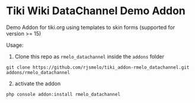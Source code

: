 # Tiki Wiki DataChannel Demo Addon #

Demo Addon for tiki.org using templates to skin forms (supported for version >= 15)


Usage:

1) Clone this repo as ```rmelo_datachannel``` inside the ```addons``` folder

```
git clone https://github.com/rjsmelo/tiki_addon-rmelo_datachannel.git addons/rmelo_datachannel
```

2) activate the addon

```
php console addon:install rmelo_datachannel
```



